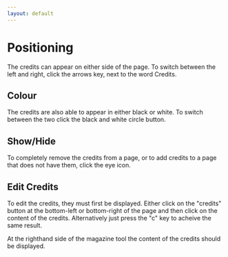 ```yaml
---
layout: default
---
```


# Positioning
<!-- [[TOC]] -->
The credits can appear on either side of the page. To switch between the left and right, click the arrows key, next to the word Credits.

## Colour

The credits are also able to appear in either black or white. To switch between the two click the black and white circle button. 

## Show/Hide

To completely remove the credits from a page, or to add credits to a page that does not have them, click the eye icon.

## Edit Credits

To edit the credits, they must first be displayed. Either click on the "credits" button at the bottom-left or bottom-right of the page and then click on the content of the credits. Alternatively just press the "c" key to acheive the same result.

At the righthand side of the magazine tool the content of the credits should be displayed.